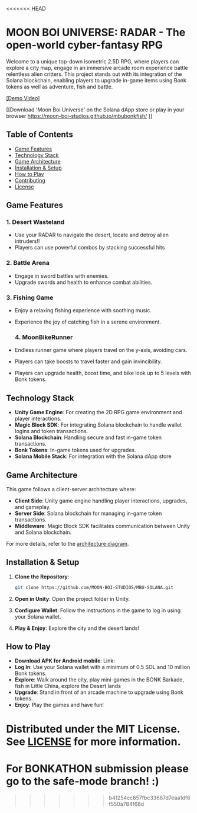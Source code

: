 <<<<<<< HEAD
# MOON BOI UNIVERSE: RADAR - The open-world cyber-fantasy RPG

Welcome to a unique top-down isometric 2.5D RPG, where players can explore a city map, engage in an immersive arcade room experience battle relentless alien critters. This project stands out with its integration of the Solana blockchain, enabling players to upgrade in-game items using Bonk tokens as well as adventure, fish and battle.

[[Demo Video]](https://youtu.be/NxKE79FKw-Y?si=jLfsfezCPfHcadJg)

[[Download 'Moon Boi Universe' on the Solana dApp store or play in your browser https://moon-boi-studios.github.io/mbubonkfish/ ]]

## Table of Contents

- [Game Features](#game-features)
- [Technology Stack](#technology-stack)
- [Game Architecture](#game-architecture)
- [Installation & Setup](#installation--setup)
- [How to Play](#how-to-play)
- [Contributing](#contributing)
- [License](#license)

## Game Features

### 1. **Desert Wasteland**
- Use your RADAR to navigate the desert, locate and detroy alien intruders!!
- Players can use powerful combos by stacking successful hits

### 2. **Battle Arena**
- Engage in sword battles with enemies.
- Upgrade swords and health to enhance combat abilities.

### 3. **Fishing Game**
- Enjoy a relaxing fishing experience with soothing music.
- Experience the joy of catching fish in a serene environment.

  ### 4. **MoonBikeRunner**
- Endless runner game where players travel on the y-axis, avoiding cars.
- Players can take boosts to travel faster and gain invincibility.
- Players can upgrade health, boost time, and bike look up to 5 levels with Bonk tokens.

## Technology Stack

- **Unity Game Engine**: For creating the 2D RPG game environment and player interactions.
- **Magic Block SDK**: For integrating Solana blockchain to handle wallet logins and token transactions.
- **Solana Blockchain**: Handling secure and fast in-game token transactions.
- **Bonk Tokens**: In-game tokens used for upgrades.
- **Solana Mobile Stack**: For integration with the Solana dApp store

## Game Architecture

This game follows a client-server architecture where:

- **Client Side**: Unity game engine handling player interactions, upgrades, and gameplay.
- **Server Side**: Solana blockchain for managing in-game token transactions.
- **Middleware**: Magic Block SDK facilitates communication between Unity and Solana blockchain.

For more details, refer to the [architecture diagram](./docs/architecture.png).

## Installation & Setup

1. **Clone the Repository**:
   ```bash
   git clone https://github.com/MOON-BOI-STUDIOS/MBU-SOLANA.git
   ```

2. **Open in Unity**:
   Open the project folder in Unity.

3. **Configure Wallet**:
   Follow the instructions in the game to log in using your Solana wallet.

4. **Play & Enjoy**:
   Explore the city and the desert lands!

## How to Play
- **Download APK for Android mobile**: Link: 
- **Log In**: Use your Solana wallet with a minimum of 0.5 SOL and 10 million Bonk tokens.
- **Explore**: Walk around the city, play mini-games in the BONK Barkade, fish in Little China, explore the Desert lands
- **Upgrade**: Stand in front of an arcade machine to upgrade using Bonk tokens.
- **Enjoy**: Play the games and have fun!

Distributed under the MIT License. See [LICENSE](./LICENSE) for more information.
=======
# For BONKATHON submission please go to the safe-mode branch! :) 
>>>>>>> b41254cc657fbc33667d7eaa1df6f550a784f68d
